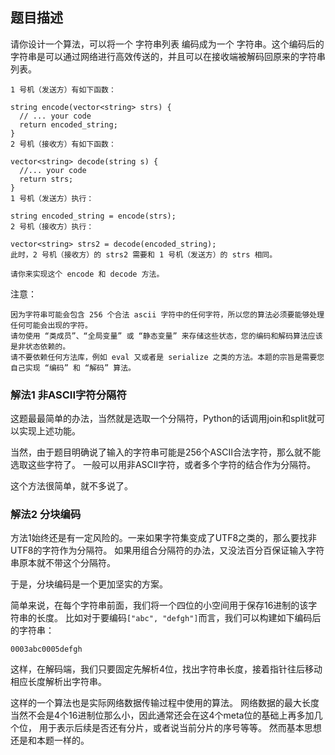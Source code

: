## 题目描述
请你设计一个算法，可以将一个 字符串列表 编码成为一个 字符串。这个编码后的字符串是可以通过网络进行高效传送的，并且可以在接收端被解码回原来的字符串列表。
```
1 号机（发送方）有如下函数：

string encode(vector<string> strs) {
  // ... your code
  return encoded_string;
}
2 号机（接收方）有如下函数：

vector<string> decode(string s) {
  //... your code
  return strs;
}
1 号机（发送方）执行：

string encoded_string = encode(strs);
2 号机（接收方）执行：

vector<string> strs2 = decode(encoded_string);
此时，2 号机（接收方）的 strs2 需要和 1 号机（发送方）的 strs 相同。

请你来实现这个 encode 和 decode 方法。
```
注意：
```
因为字符串可能会包含 256 个合法 ascii 字符中的任何字符，所以您的算法必须要能够处理任何可能会出现的字符。
请勿使用 “类成员”、“全局变量” 或 “静态变量” 来存储这些状态，您的编码和解码算法应该是非状态依赖的。
请不要依赖任何方法库，例如 eval 又或者是 serialize 之类的方法。本题的宗旨是需要您自己实现 “编码” 和 “解码” 算法。
```

### 解法1 非ASCII字符分隔符
这题最最简单的办法，当然就是选取一个分隔符，Python的话调用join和split就可以实现上述功能。

当然，由于题目明确说了输入的字符串可能是256个ASCII合法字符，那么就不能选取这些字符了。
一般可以用非ASCII字符，或者多个字符的结合作为分隔符。

这个方法很简单，就不多说了。

### 解法2 分块编码
方法1始终还是有一定风险的。一来如果字符集变成了UTF8之类的，那么要找非UTF8的字符作为分隔符。
如果用组合分隔符的办法，又没法百分百保证输入字符串原本就不带这个分隔符。

于是，分块编码是一个更加坚实的方案。

简单来说，在每个字符串前面，我们将一个四位的小空间用于保存16进制的该字符串的长度。
比如对于要编码`["abc", "defgh"]`而言，我们可以构建如下编码后的字符串：
```text
0003abc0005defgh
```
这样，在解码端，我们只要固定先解析4位，找出字符串长度，接着指针往后移动相应长度解析出字符串。

这样的一个算法也是实际网络数据传输过程中使用的算法。
网络数据的最大长度当然不会是4个16进制位那么小，因此通常还会在这4个meta位的基础上再多加几个位，
用于表示后续是否还有分片，或者说当前分片的序号等等。
然而基本思想还是和本题一样的。